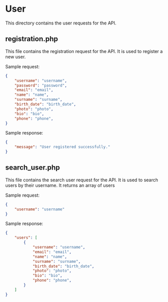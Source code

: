 # User
This directory contains the user requests for the API.

## registration.php
This file contains the registration request for the API. It is used to register a new user.

Sample request:
```json
{
    "username": "username",
    "password": "password",
    "email": "email",
    "name": "name",
    "surname": "surname",
    "birth_date": "birth_date",
    "photo": "photo",
    "bio": "bio",
    "phone": "phone",
}
```

Sample response:
```json
{
    "message": "User registered successfully."
}
```

## search_user.php
This file contains the search user request for the API. It is used to search users by their username. It returns an array of users

Sample request:
```json
{
    "username": "username"
}
```

Sample response:
```json
{
    "users": [
        {
            "username": "username",
            "email": "email",
            "name": "name",
            "surname": "surname",
            "birth_date": "birth_date",
            "photo": "photo",
            "bio": "bio",
            "phone": "phone",
        }
    ]
}
```